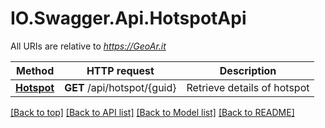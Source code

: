 # IO.Swagger.Api.HotspotApi

All URIs are relative to *https://GeoAr.it*

Method | HTTP request | Description
------------- | ------------- | -------------
[**Hotspot**](HotspotApi.md#2) | **GET** /api/hotspot/{guid} | Retrieve details of hotspot

[[Back to top]](#) [[Back to API list]](../README.md#documentation-for-api-endpoints) [[Back to Model list]](../README.md#documentation-for-models) [[Back to README]](../README.md)

